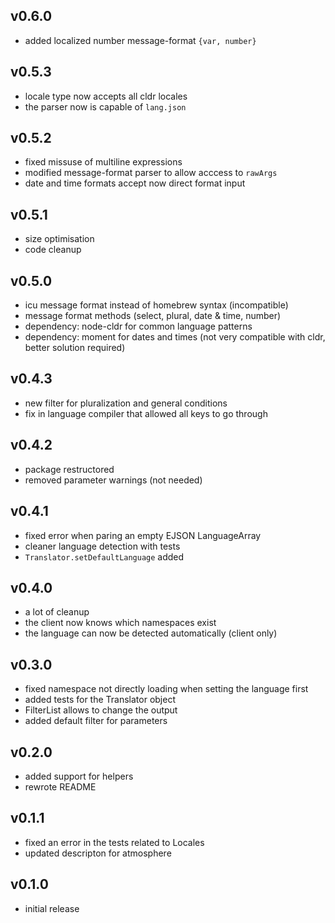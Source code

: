 ## v0.6.0
- added localized number message-format `{var, number}`

## v0.5.3
- locale type now accepts all cldr locales
- the parser now is capable of `lang.json`

## v0.5.2
- fixed missuse of multiline expressions
- modified message-format parser to allow acccess to `rawArgs`
- date and time formats accept now direct format input

## v0.5.1
- size optimisation
- code cleanup

## v0.5.0
- icu message format instead of homebrew syntax (incompatible)
- message format methods (select, plural, date & time, number)
- dependency: node-cldr for common language patterns
- dependency: moment for dates and times (not very compatible with cldr, better solution required)

## v0.4.3
- new filter for pluralization and general conditions
- fix in language compiler that allowed all keys to go through

## v0.4.2
- package restructored
- removed parameter warnings (not needed)

## v0.4.1
- fixed error when paring an empty EJSON LanguageArray
- cleaner language detection with tests
- `Translator.setDefaultLanguage` added

## v0.4.0
- a lot of cleanup
- the client now knows which namespaces exist
- the language can now be detected automatically (client only)

## v0.3.0
- fixed namespace not directly loading when setting the language first
- added tests for the Translator object
- FilterList allows to change the output
- added default filter for parameters

## v0.2.0
- added support for helpers
- rewrote README

## v0.1.1
- fixed an error in the tests related to Locales
- updated descripton for atmosphere

## v0.1.0
- initial release

